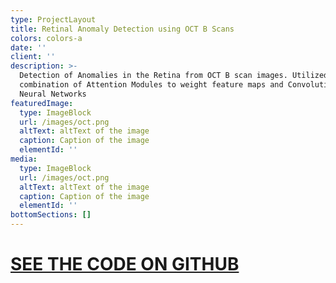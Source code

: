 ```yaml
---
type: ProjectLayout
title: Retinal Anomaly Detection using OCT B Scans
colors: colors-a
date: ''
client: ''
description: >-
  Detection of Anomalies in the Retina from OCT B scan images. Utilized a
  combination of Attention Modules to weight feature maps and Convolutional
  Neural Networks
featuredImage:
  type: ImageBlock
  url: /images/oct.png
  altText: altText of the image
  caption: Caption of the image
  elementId: ''
media:
  type: ImageBlock
  url: /images/oct.png
  altText: altText of the image
  caption: Caption of the image
  elementId: ''
bottomSections: []
---
```

# [SEE THE CODE ON GITHUB](https://github.com/AlrikF/Retinal-Anomaly-Detection-using-OCT-B-Scans)

